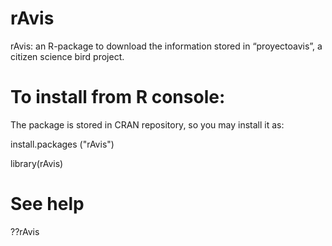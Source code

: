 rAvis
=====

rAvis: an R-package to download the information stored in “proyectoavis”, a citizen science bird project.

# To install from R console:

The package is stored in CRAN repository, so you may install it as:

install.packages ("rAvis")

library(rAvis)

# See help

??rAvis

